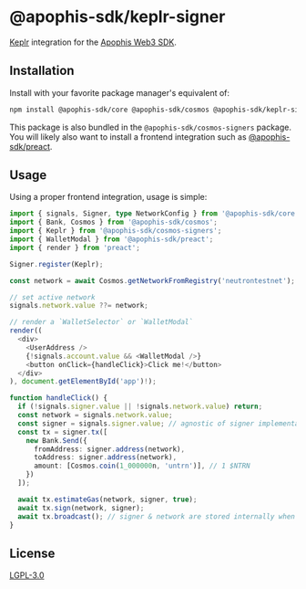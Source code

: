 # @apophis-sdk/keplr-signer
[Keplr](https://keplr.app) integration for the [Apophis Web3 SDK](../../README.md).

## Installation
Install with your favorite package manager's equivalent of:

```bash
npm install @apophis-sdk/core @apophis-sdk/cosmos @apophis-sdk/keplr-signer
```

This package is also bundled in the `@apophis-sdk/cosmos-signers` package. You will likely also want to install a frontend integration such as [@apophis-sdk/preact](../preact/README.md).

## Usage
Using a proper frontend integration, usage is simple:

```typescript
import { signals, Signer, type NetworkConfig } from '@apophis-sdk/core';
import { Bank, Cosmos } from '@apophis-sdk/cosmos';
import { Keplr } from '@apophis-sdk/cosmos-signers';
import { WalletModal } from '@apophis-sdk/preact';
import { render } from 'preact';

Signer.register(Keplr);

const network = await Cosmos.getNetworkFromRegistry('neutrontestnet');

// set active network
signals.network.value ??= network;

// render a `WalletSelector` or `WalletModal`
render((
  <div>
    <UserAddress />
    {!signals.account.value && <WalletModal />}
    <button onClick={handleClick}>Click me!</button>
  </div>
), document.getElementById('app')!);

function handleClick() {
  if (!signals.signer.value || !signals.network.value) return;
  const network = signals.network.value;
  const signer = signals.signer.value; // agnostic of signer implementation
  const tx = signer.tx([
    new Bank.Send({
      fromAddress: signer.address(network),
      toAddress: signer.address(network),
      amount: [Cosmos.coin(1_000000n, 'untrn')], // 1 $NTRN
    })
  ]);

  await tx.estimateGas(network, signer, true);
  await tx.sign(network, signer);
  await tx.broadcast(); // signer & network are stored internally when signed successfully
}
```

## License
[LGPL-3.0](../../LICENSE)
